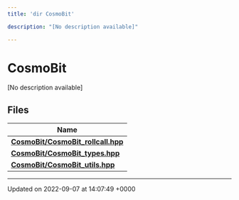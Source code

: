 ```yaml
---
title: 'dir CosmoBit'

description: "[No description available]"

---
```


# CosmoBit

[No description available]

## Files

| Name           |
| -------------- |
| **[CosmoBit/CosmoBit_rollcall.hpp](/documentation/code/files/cosmobit__rollcall_8hpp/#file-cosmobit-rollcallhpp)**  |
| **[CosmoBit/CosmoBit_types.hpp](/documentation/code/files/cosmobit__types_8hpp/#file-cosmobit-typeshpp)**  |
| **[CosmoBit/CosmoBit_utils.hpp](/documentation/code/files/cosmobit__utils_8hpp/#file-cosmobit-utilshpp)**  |






-------------------------------

Updated on 2022-09-07 at 14:07:49 +0000
